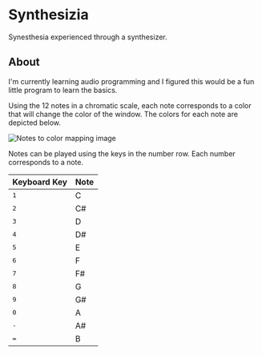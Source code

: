 # Synthesizia

Synesthesia experienced through a synthesizer.

## About

I'm currently learning audio programming and I figured this would be a fun little program to learn the basics.

Using the 12 notes in a chromatic scale, each note corresponds to a color that will change the color of the window. The colors for each note are depicted below.

![Notes to color mapping image](https://www.researchgate.net/profile/Kostas-Karpouzis/publication/348861292/figure/fig1/AS:985153824387073@1611890383241/Scriabins-mapping-of-notes-to-colors.ppm)

Notes can be played using the keys in the number row. Each number corresponds to a note.

| Keyboard Key | Note |
| ------------ | ---- |
| <kbd>1</kdb> | C    |
| <kbd>2</kdb> | C#   |
| <kbd>3</kdb> | D    |
| <kbd>4</kdb> | D#   |
| <kbd>5</kdb> | E    |
| <kbd>6</kdb> | F    |
| <kbd>7</kdb> | F#   |
| <kbd>8</kdb> | G    |
| <kbd>9</kdb> | G#   |
| <kbd>0</kdb> | A    |
| <kbd>-</kbd> | A#   |
| <kbd>=</kbd> | B    |
